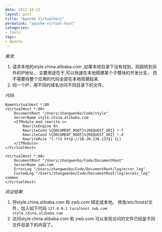 ```yaml
---
date: 2012-10-12
layout: post
title: "Apache Virtualhost"
permalink: "apache-virtual-host"
categories:
- Tools
tags:
- Apache
---
```


*需求*:   
1. 请求本地的style.china.alibaba.com ,如果本地目录下没有找到，则跳转到另外的IP地址， 主要用途在于,可以快速在本地搭建某个子模块的开发分支， 而不需要将整个应用的代码全部在本地搭建起来.  
2. 同一个IP，用不同的域名访问不同目录下的文件。

*代码*:
	
	NameVirtualHost *:80
	<VirtualHost *:80>
    	DocumentRoot "/Users/zhangwenbo/Code/style"
    	ServerName style.china.alibaba.com
    	<IfModule mod_rewrite.c>
        	RewriteEngine On
        	RewriteCond %{DOCUMENT_ROOT}%{REQUEST_URI} !-f 
        	RewriteCond %{DOCUMENT_ROOT}%{REQUEST_URI} !-d 
        	RewriteRule ^(.*)$ http://10.20.136.137$1 [L] 
    	</IfModule>
	</VirtualHost> 
	
	<VirtualHost *:80>
    	DocumentRoot "/Users/zhangwenbo/Code/DocumentRoot"
    	ServerName zwb.com
    	ErrorLog "/Users/zhangwenbo/Code/DocumentRoot/log/error_log"
    	CustomLog "/Users/zhangwenbo/Code/DocumentRoot/log/access_log" common
	</VirtualHost>

*验证结果*:  
1. 将style.china.alibaba.com 和 zwb.com 绑定成本地。 修改/etc/hosts/文件，加入如下代码 `127.0.0.1 localhost zwb.com style.china.alibaba.com`  
2. 访问style.china.alibaba.com 和 zwb.com  可以发现访问的文件已经是不同文件目录下的内容了。
